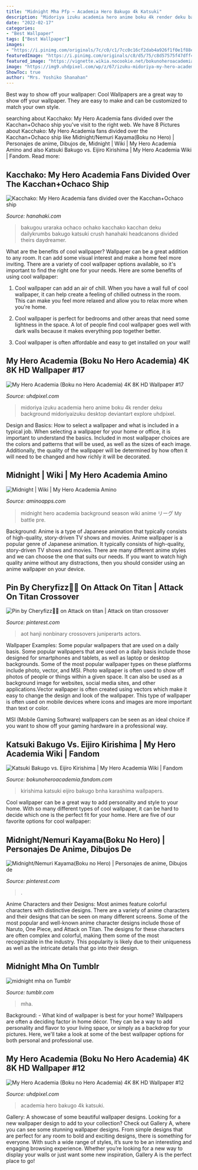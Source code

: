 ```yaml
---
title: "Midnight Mha Pfp ~ Academia Hero Bakugo 4k Katsuki"
description: "Midoriya izuku academia hero anime boku 4k render deku background midoriyaizuku desktop deviantart explore uhdpixel"
date: "2022-02-17"
categories:
- "Best Wallpaper"
tags: ["Best Wallpaper"]
images:
- "https://i.pinimg.com/originals/7c/c0/c1/7cc0c16cf2dab4a926f1f0e1f88e1d00.jpg"
featuredImage: "https://i.pinimg.com/originals/c8/d5/75/c8d57575f47dff448daae52aa2b240ac.jpg"
featured_image: "https://vignette.wikia.nocookie.net/bokunoheroacademia/images/2/2d/Katsuki_vs_Eijiro.png/revision/latest?cb=20170726013023"
image: "https://img9.uhdpixel.com/wp/z/67/izuku-midoriya-my-hero-academia-67102-197x111.jpg"
ShowToc: true
author: "Mrs. Yoshiko Shanahan"
---
```



Best way to show off your wallpaper:
Cool Wallpapers are a great way to show off your wallpaper. They are easy to make and can be customized to match your own style.

	

		
searching about Kacchako: My Hero Academia fans divided over the Kacchan+Ochaco ship you've visit to the right web. We have 8 Pictures about Kacchako: My Hero Academia fans divided over the Kacchan+Ochaco ship like Midnight/Nemuri Kayama(Boku no Hero) | Personajes de anime, Dibujos de, Midnight | Wiki | My Hero Academia Amino and also Katsuki Bakugo vs. Eijiro Kirishima | My Hero Academia Wiki | Fandom. Read more:
		
    
## Kacchako: My Hero Academia Fans Divided Over The Kacchan+Ochaco Ship

<img loading=lazy src="https://www.hanahaki.com/wp-content/uploads/2018/11/Bakugou-Uraraka-5.jpg" onerror="this.onerror=null;this.src='https://tse4.mm.bing.net/th?id=OIP.OAlxQkek7d2unXOXFtjfLgHaEK&amp;pid=15.1';" alt="Kacchako: My Hero Academia fans divided over the Kacchan+Ochaco ship">

_Source: hanahaki.com_

>bakugou uraraka ochaco ochako kacchako kacchan deku dailykrumbs bakugo katsuki crush hanahaki headcanons divided theirs daydreamer. 

	

What are the benefits of cool wallpaper?
Wallpaper can be a great addition to any room. It can add some visual interest and make a home feel more inviting. There are a variety of cool wallpaper options available, so it's important to find the right one for your needs. Here are some benefits of using cool wallpaper: 
1. Cool wallpaper can add an air of chill. When you have a wall full of cool wallpaper, it can help create a feeling of chilled outness in the room. This can make you feel more relaxed and allow you to relax more when you're home. 

2. Cool wallpaper is perfect for bedrooms and other areas that need some lightness in the space. A lot of people find cool wallpaper goes well with dark walls because it makes everything pop together better. 

3. Cool wallpaper is often affordable and easy to get installed on your wall!

    
## My Hero Academia (Boku No Hero Academia) 4K 8K HD Wallpaper #17

<img loading=lazy src="https://img9.uhdpixel.com/wp/z/67/izuku-midoriya-my-hero-academia-67102-197x111.jpg" onerror="this.onerror=null;this.src='https://tse1.mm.bing.net/th?id=OIP.wW4vAZdJPLAaIFC48rWg8wHaEK&amp;pid=15.1';" alt="My Hero Academia (Boku no Hero Academia) 4K 8K HD Wallpaper #17">

_Source: uhdpixel.com_

>midoriya izuku academia hero anime boku 4k render deku background midoriyaizuku desktop deviantart explore uhdpixel. 

	

Design and Basics: How to select a wallpaper and what is included in a typical job.
When selecting a wallpaper for your home or office, it is important to understand the basics. Included in most wallpaper choices are the colors and patterns that will be used, as well as the sizes of each image. Additionally, the quality of the wallpaper will be determined by how often it will need to be changed and how richly it will be decorated.

    
## Midnight | Wiki | My Hero Academia Amino

<img loading=lazy src="https://pa1.narvii.com/6825/3513c813d91dce00736538507671a33a55e5e01d_hq.gif" onerror="this.onerror=null;this.src='https://tse1.mm.bing.net/th?id=OIP._w8n_EB9WtgC4_ChBWOblQHaEK&amp;pid=15.1';" alt="Midnight | Wiki | My Hero Academia Amino">

_Source: aminoapps.com_

>midnight hero academia background season wiki anime リーグ Ꮇy battle pre. 

	

Background: Anime is a type of Japanese animation that typically consists of high-quality, story-driven TV shows and movies.
Anime wallpaper is a popular genre of Japanese animation. It typically consists of high-quality, story-driven TV shows and movies. There are many different anime styles and we can choose the one that suits our needs. If you want to watch high quality anime without any distractions, then you should consider using an anime wallpaper on your device.

    
## Pin By Cheryfizz🍑💗 On Attack On Titan | Attack On Titan Crossover

<img loading=lazy src="https://i.pinimg.com/originals/7c/c0/c1/7cc0c16cf2dab4a926f1f0e1f88e1d00.jpg" onerror="this.onerror=null;this.src='https://tse3.mm.bing.net/th?id=OIP.UUEgkEAvJbOxheDJhxDucQHaHC&amp;pid=15.1';" alt="Pin by Cheryfizz🍑💗 on Attack on titan | Attack on titan crossover">

_Source: pinterest.com_

>aot hanji nonbinary crossovers juniperarts actors. 

	

Wallpaper Examples: Some popular wallpapers that are used on a daily basis.
Some popular wallpapers that are used on a daily basis include those designed for smartphones and tablets, as well as laptop or desktop backgrounds. Some of the most popular wallpaper types on these platforms include photo, vector, and MSI. 
Photo wallpaper is often used to show off photos of people or things within a given space. It can also be used as a background image for websites, social media sites, and other applications.Vector wallpaper is often created using vectors which make it easy to change the design and look of the wallpaper. This type of wallpaper is often used on mobile devices where icons and images are more important than text or color. 

MSI (Mobile Gaming Software) wallpapers can be seen as an ideal choice if you want to show off your gaming hardware in a professional way.

    
## Katsuki Bakugo Vs. Eijiro Kirishima | My Hero Academia Wiki | Fandom

<img loading=lazy src="https://vignette.wikia.nocookie.net/bokunoheroacademia/images/2/2d/Katsuki_vs_Eijiro.png/revision/latest?cb=20170726013023" onerror="this.onerror=null;this.src='https://tse4.mm.bing.net/th?id=OIP.YizunwnePZBds6ZMr2S0zwHaEK&amp;pid=15.1';" alt="Katsuki Bakugo vs. Eijiro Kirishima | My Hero Academia Wiki | Fandom">

_Source: bokunoheroacademia.fandom.com_

>kirishima katsuki eijiro bakugo bnha karashima wallpapers. 

	

Cool wallpaper can be a great way to add personality and style to your home. With so many different types of cool wallpaper, it can be hard to decide which one is the perfect fit for your home. Here are five of our favorite options for cool wallpaper: 

    
## Midnight/Nemuri Kayama(Boku No Hero) | Personajes De Anime, Dibujos De

<img loading=lazy src="https://i.pinimg.com/originals/c8/d5/75/c8d57575f47dff448daae52aa2b240ac.jpg" onerror="this.onerror=null;this.src='https://tse1.mm.bing.net/th?id=OIP.hqmceDUuD_eKobc5xdzdgwHaHa&amp;pid=15.1';" alt="Midnight/Nemuri Kayama(Boku no Hero) | Personajes de anime, Dibujos de">

_Source: pinterest.com_

>. 

	

Anime Characters and their Designs: Most animes feature colorful characters with distinctive designs.
There are a variety of anime characters and their designs that can be seen on many different screens. Some of the most popular and well-known anime character designs include those of Naruto, One Piece, and Attack on Titan. The designs for these characters are often complex and colorful, making them some of the most recognizable in the industry. This popularity is likely due to their uniqueness as well as the intricate details that go into their design.

    
## Midnight Mha On Tumblr

<img loading=lazy src="https://64.media.tumblr.com/63416927b657664bc98434f04e29ce16/6140d7820166a447-4b/s640x960/6c5b424246bc7fb95128a79886895c59b3c4b868.jpg" onerror="this.onerror=null;this.src='https://tse1.mm.bing.net/th?id=OIP.CmC-EmIE9bjvX1brQ22PcAHaDt&amp;pid=15.1';" alt="midnight mha on Tumblr">

_Source: tumblr.com_

>mha. 

	

Background: - What kind of wallpaper is best for your home?
Wallpapers are often a deciding factor in home décor. They can be a way to add personality and flavor to your living space, or simply as a backdrop for your pictures. Here, we'll take a look at some of the best wallpaper options for both personal and professional use.

    
## My Hero Academia (Boku No Hero Academia) 4K 8K HD Wallpaper #12

<img loading=lazy src="https://img9.uhdpixel.com/wp/z/68/katsuki-bakugo-my-hero-academia-6835.jpg" onerror="this.onerror=null;this.src='https://tse3.mm.bing.net/th?id=OIP.GB1n643Vg9rnzP8OTC4oiwHaEK&amp;pid=15.1';" alt="My Hero Academia (Boku no Hero Academia) 4K 8K HD Wallpaper #12">

_Source: uhdpixel.com_

>academia hero bakugo 4k katsuki. 

	

Gallery: A showcase of some beautiful wallpaper designs.
Looking for a new wallpaper design to add to your collection? Check out Gallery A, where you can see some stunning wallpaper designs. From simple designs that are perfect for any room to bold and exciting designs, there is something for everyone. With such a wide range of styles, it’s sure to be an interesting and engaging browsing experience. Whether you’re looking for a new way to display your walls or just want some new inspiration, Gallery A is the perfect place to go!





	
	
